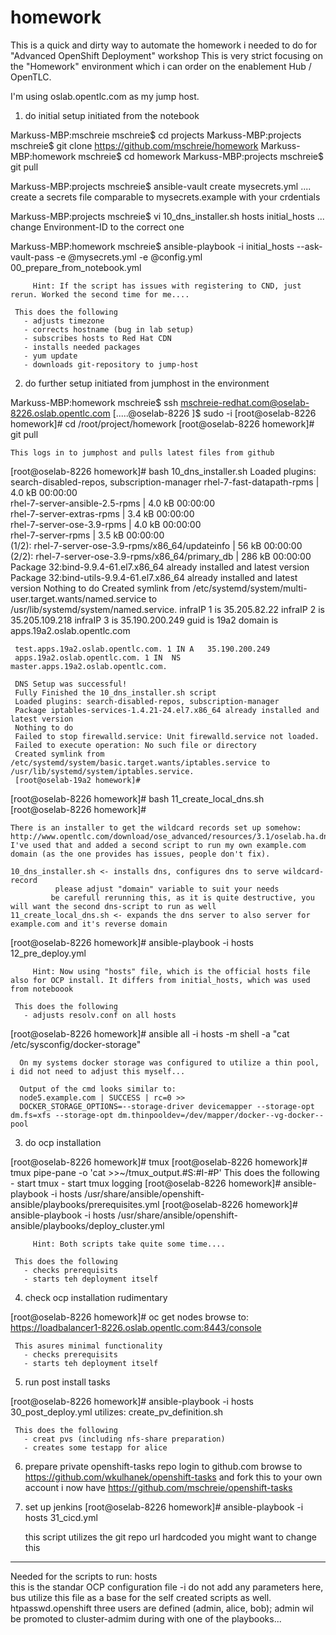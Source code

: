 # homework
This is a quick and dirty way to automate the homework i needed to do for "Advanced OpenShift Deployment" workshop
This is very strict focusing on the "Homework" environment which i can order on the enablement Hub  / OpenTLC.

I'm using oslab.opentlc.com as my jump host.


1) do initial setup initiated from the notebook

Markuss-MBP:mschreie mschreie$ cd projects
Markuss-MBP:projects mschreie$ git clone https://github.com/mschreie/homework
Markuss-MBP:homework mschreie$ cd homework
Markuss-MBP:projects mschreie$ git pull

Markuss-MBP:projects mschreie$ ansible-vault create mysecrets.yml 
.... create a secrets file comparable to mysecrets.example with your crdentials

Markuss-MBP:projects mschreie$ vi 10_dns_installer.sh hosts initial_hosts
... change Environment-ID to the correct one


Markuss-MBP:homework mschreie$ ansible-playbook -i initial_hosts --ask-vault-pass -e @mysecrets.yml -e @config.yml 00_prepare_from_notebook.yml

         Hint: If the script has issues with registering to CND, just rerun. Worked the second time for me....

     This does the following
       - adjusts timezone
       - corrects hostname (bug in lab setup)
       - subscribes hosts to Red Hat CDN
       - installs needed packages
       - yum update
       - downloads git-repository to jump-host
      
2) do further setup initiated from jumphost in the environment

Markuss-MBP:homework mschreie$ ssh mschreie-redhat.com@oselab-8226.oslab.opentlc.com
[.....@oselab-8226 ]$ sudo -i
[root@oselab-8226 homework]# cd /root/project/homework
[root@oselab-8226 homework]# git pull
     
    This logs in to jumphost and pulls latest files from github


[root@oselab-8226 homework]# bash 10_dns_installer.sh 
     Loaded plugins: search-disabled-repos, subscription-manager
     rhel-7-fast-datapath-rpms                                                                                           | 4.0 kB  00:00:00     
     rhel-7-server-ansible-2.5-rpms                                                                                      | 4.0 kB  00:00:00     
     rhel-7-server-extras-rpms                                                                                           | 3.4 kB  00:00:00     
     rhel-7-server-ose-3.9-rpms                                                                                          | 4.0 kB  00:00:00     
     rhel-7-server-rpms                                                                                                  | 3.5 kB  00:00:00     
     (1/2): rhel-7-server-ose-3.9-rpms/x86_64/updateinfo                                                                 |  56 kB  00:00:00     
     (2/2): rhel-7-server-ose-3.9-rpms/x86_64/primary_db                                                                 | 286 kB  00:00:00     
     Package 32:bind-9.9.4-61.el7.x86_64 already installed and latest version
     Package 32:bind-utils-9.9.4-61.el7.x86_64 already installed and latest version
     Nothing to do
     Created symlink from /etc/systemd/system/multi-user.target.wants/named.service to /usr/lib/systemd/system/named.service.
     infraIP 1 is 35.205.82.22
     infraIP 2 is 35.205.109.218
     infraIP 3 is 35.190.200.249
     guid is 19a2
     domain is apps.19a2.oslab.opentlc.com

     test.apps.19a2.oslab.opentlc.com. 1 IN	A	35.190.200.249
     apps.19a2.oslab.opentlc.com. 1	IN	NS	master.apps.19a2.oslab.opentlc.com.

     DNS Setup was successful!
     Fully Finished the 10_dns_installer.sh script
     Loaded plugins: search-disabled-repos, subscription-manager
     Package iptables-services-1.4.21-24.el7.x86_64 already installed and latest version
     Nothing to do
     Failed to stop firewalld.service: Unit firewalld.service not loaded.
     Failed to execute operation: No such file or directory
     Created symlink from /etc/systemd/system/basic.target.wants/iptables.service to /usr/lib/systemd/system/iptables.service.
     [root@oselab-19a2 homework]# 


[root@oselab-8226 homework]# bash 11_create_local_dns.sh 
     [root@oselab-8226 homework]# 

    There is an installer to get the wildcard records set up somehow:
    http://www.opentlc.com/download/ose_advanced/resources/3.1/oselab.ha.dns.installer.sh
    I've used that and added a second script to run my own example.com domain (as the one provides has issues, people don't fix).

    10_dns_installer.sh <- installs dns, configures dns to serve wildcard-record
              please adjust "domain" variable to suit your needs
             be carefull rerunning this, as it is quite destructive, you will want the second dns-script to run as well
    11_create_local_dns.sh <- expands the dns server to also server for example.com and it's reverse domain


[root@oselab-8226 homework]# ansible-playbook -i hosts 12_pre_deploy.yml 

         Hint: Now using "hosts" file, which is the official hosts file also for OCP install. It differs from initial_hosts, which was used from noteboook

     This does the following
       - adjusts resolv.conf on all hosts


[root@oselab-8226 homework]# ansible all -i hosts -m shell -a "cat /etc/sysconfig/docker-storage"

      On my systems docker storage was configured to utilize a thin pool, i did not need to adjust this myself...

      Output of the cmd looks similar to:
      node5.example.com | SUCCESS | rc=0 >>
      DOCKER_STORAGE_OPTIONS=--storage-driver devicemapper --storage-opt dm.fs=xfs --storage-opt dm.thinpooldev=/dev/mapper/docker--vg-docker--pool

3) do ocp installation

[root@oselab-8226 homework]#  tmux
[root@oselab-8226 homework]# tmux pipe-pane -o 'cat >>~/tmux_output.#S:#I-#P'
     This does the following
       - start tmux 
       - start tmux logging
[root@oselab-8226 homework]# ansible-playbook -i hosts /usr/share/ansible/openshift-ansible/playbooks/prerequisites.yml
[root@oselab-8226 homework]# ansible-playbook -i hosts /usr/share/ansible/openshift-ansible/playbooks/deploy_cluster.yml

    
         Hint: Both scripts take quite some time....

     This does the following
       - checks prerequisits
       - starts teh deployment itself

4) check ocp installation rudimentary

[root@oselab-8226 homework]# oc get nodes
browse to: https://loadbalancer1-8226.oslab.opentlc.com:8443/console

     This asures minimal functionality 
       - checks prerequisits
       - starts teh deployment itself


5) run post install tasks

[root@oselab-8226 homework]# ansible-playbook -i hosts  30_post_deploy.yml
     utilizes: create_pv_definition.sh

     This does the following
       - creat pvs (including nfs-share preparation) 
       - creates some testapp for alice



6) prepare private openshift-tasks repo
login to github.com
browse to https://github.com/wkulhanek/openshift-tasks
and fork this to your own account
i now have https://github.com/mschreie/openshift-tasks

7) set up jenkins
[root@oselab-8226 homework]# ansible-playbook -i hosts  31_cicd.yml

     this script utilizes the git repo url hardcoded
     you might want to change this


------------------
Needed for the scripts to run:
hosts   
    this is the standar OCP configuration file -i do not add any parameters here, bus utilize this file as a base for the self created scripts as well.
htpasswd.openshift
    three users are defined (admin, alice, bob); admin wil be promoted to cluster-admim during with one of the playbooks...


